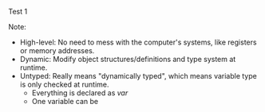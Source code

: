 Test 1

Note:  
+ High-level: No need to mess with the computer's systems, like registers or memory addresses.
+ Dynamic: Modify object structures/definitions and type system at runtime.
+ Untyped: Really means "dynamically typed", which means variable type is only checked at runtime.
    + Everything is declared as _var_ 
    + One variable can be 
